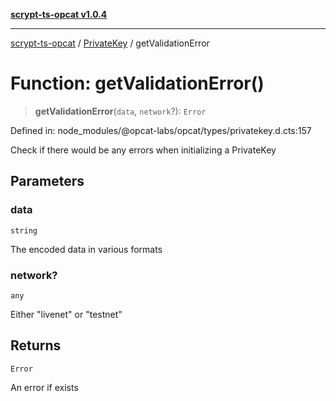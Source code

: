 [**scrypt-ts-opcat v1.0.4**](../../../README.md)

***

[scrypt-ts-opcat](../../../README.md) / [PrivateKey](../README.md) / getValidationError

# Function: getValidationError()

> **getValidationError**(`data`, `network`?): `Error`

Defined in: node\_modules/@opcat-labs/opcat/types/privatekey.d.cts:157

Check if there would be any errors when initializing a PrivateKey

## Parameters

### data

`string`

The encoded data in various formats

### network?

`any`

Either "livenet" or "testnet"

## Returns

`Error`

An error if exists
